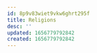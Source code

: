 ```yaml
---
id: 8p9v83wiet9vkw6ghrt295f
title: Religions
desc: ''
updated: 1656779792842
created: 1656779792842
---
```


